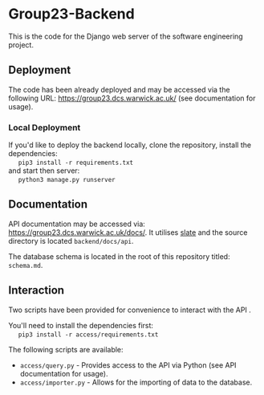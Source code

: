 # Group23-Backend
This is the code for the Django web server of the software engineering project. 

## Deployment
The code has been already deployed and may be accessed via the following URL:
https://group23.dcs.warwick.ac.uk/ (see documentation for usage).

### Local Deployment
If you'd like to deploy the backend locally, clone the repository, 
install the dependencies:  
&nbsp;&nbsp;&nbsp;&nbsp; `pip3 install -r requirements.txt`  
and start then server:  
&nbsp;&nbsp;&nbsp;&nbsp; `python3 manage.py runserver`

## Documentation
API documentation may be accessed via: https://group23.dcs.warwick.ac.uk/docs/. It utilises [slate](https://github.com/slatedocs/slate) and the source directory is located `backend/docs/api`.

The database schema is located in the root of this repository titled: `schema.md`.

## Interaction
Two scripts have been provided for convenience to interact with the API . 

You'll need to install the dependencies first:  
&nbsp;&nbsp;&nbsp;&nbsp; `pip3 install -r access/requirements.txt`  

The following scripts are available:
* `access/query.py` - Provides access to the API via Python (see API
  documentation for usage).
* `access/importer.py` - Allows for the importing of data to the database.
